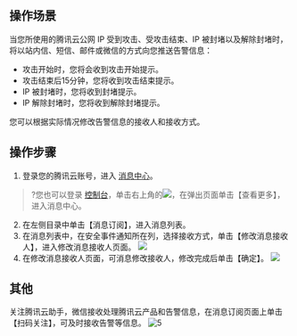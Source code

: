 ## 操作场景
当您所使用的腾讯云公网 IP 受到攻击、受攻击结束、IP 被封堵以及解除封堵时，将以站内信、短信、邮件或微信的方式向您推送告警信息：
- 攻击开始时，您将会收到攻击开始提示。
- 攻击结束后15分钟，您将收到攻击结束提示。
- IP 被封堵时，您将收到封堵提示。
- IP 解除封堵时，您将收到解除封堵提示。

您可以根据实际情况修改告警信息的接收人和接收方式。

## 操作步骤
1. 登录您的腾讯云账号，进入 [消息中心](https://console.cloud.tencent.com/message/detail/45743360)。
 >?您也可以登录 [控制台](https://console.cloud.tencent.com/dayu/overview)，单击右上角的![](https://main.qcloudimg.com/raw/b1a8f001baaea4b7d9027ec1340fab9e.png)，在弹出页面单击【查看更多】，进入消息中心。
2. 在左侧目录中单击【消息订阅】，进入消息列表。
3. 在消息列表中，在安全事件通知所在列，选择接收方式，单击【修改消息接收人】，进入修改消息接收人页面。
![](https://main.qcloudimg.com/raw/9db496ff2f57dae5b4d0272af4d8988f.png)
4. 在修改消息接收人页面，可消息修改接收人，修改完成后单击【确定】。
![](https://main.qcloudimg.com/raw/27a545a7ccb0096a0c9a85c868745bef.png)
 
## 其他
关注腾讯云助手，微信接收处理腾讯云产品和告警信息，在消息订阅页面上单击【扫码关注】，可及时接收告警等信息。
![5](https://main.qcloudimg.com/raw/d35c857c41df68a207272c3b4c05f558.png)
